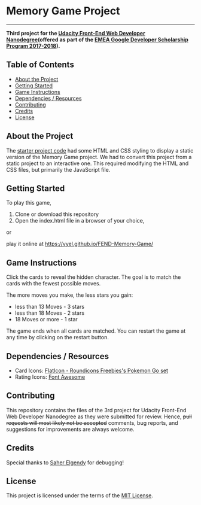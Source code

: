 # Memory Game Project
---

**Third project for the [Udacity Front-End Web Developer Nanodegree](https://eu.udacity.com/course/front-end-web-developer-nanodegree--nd001)(offered as part of the [EMEA Google Developer Scholarship Program 2017-2018](https://www.udacity.com/google-scholarships)).**


## Table of Contents

* [About the Project](#about-the-project)
* [Getting Started](#getting-started)
* [Game Instructions](#game-instructions)
* [Dependencies / Resources](#dependencies-/-resources)
* [Contributing](#contributing)
* [Credits](#credits)
* [License](#license)

## About the Project

The [starter project code](https://github.com/udacity/fend-project-memory-game) had some HTML and CSS styling to display a static version of the Memory Game project. We had to convert this project from a static project to an interactive one. This required modifying the HTML and CSS files, but primarily the JavaScript file.

## Getting Started

To play this game,
1. Clone or download this repository
2. Open the index.html file in a browser of your choice,

or

play it online at https://vyel.github.io/FEND-Memory-Game/

## Game Instructions

Click the cards to reveal the hidden character. The goal is to match the cards with the fewest possible moves.

The more moves you make, the less stars you gain:

* less than 13 Moves - 3 stars
* less than 18 Moves - 2 stars
* 18 Moves or more - 1 star

The game ends when all cards are matched. You can restart the game at any time by clicking on the restart button.

## Dependencies / Resources

* Card Icons: [FlatIcon - Roundicons Freebies's Pokemon Go set](https://www.flaticon.com/packs/pokemon-go)
* Rating Icons: [Font Awesome](https://fontawesome.com/)

## Contributing

This repository contains the files of the 3rd project for Udacity Front-End Web Developer Nanodegree as they were submitted for review. Hence, ~~pull requests will most likely not be accepted~~ comments, bug reports, and suggestions for improvements are always welcome.

## Credits

Special thanks to [Saher Elgendy](https://github.com/saher-elgendy) for debugging!

## License

This project is licensed under the terms of the [MIT License](https://choosealicense.com/licenses/mit/).


